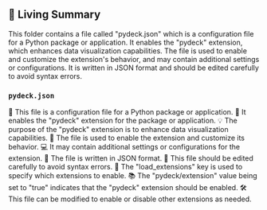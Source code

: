 

<!-- Living README Summary -->
## 🌳 Living Summary

This folder contains a file called "pydeck.json" which is a configuration file for a Python package or application. It enables the "pydeck" extension, which enhances data visualization capabilities. The file is used to enable and customize the extension's behavior, and may contain additional settings or configurations. It is written in JSON format and should be edited carefully to avoid syntax errors.


### `pydeck.json`

📄 This file is a configuration file for a Python package or application.
🔌 It enables the "pydeck" extension for the package or application.
💡 The purpose of the "pydeck" extension is to enhance data visualization capabilities.
🚀 The file is used to enable the extension and customize its behavior.
💻 It may contain additional settings or configurations for the extension.
📝 The file is written in JSON format.
📌 This file should be edited carefully to avoid syntax errors.
🔑 The "load_extensions" key is used to specify which extensions to enable.
📚 The "pydeck/extension" value being set to "true" indicates that the "pydeck" extension should be enabled.
🛠️ This file can be modified to enable or disable other extensions as needed.

<!-- Living README Summary -->